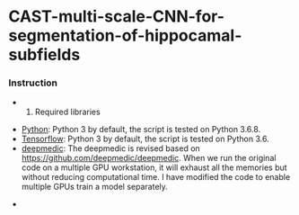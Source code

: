 CAST-multi-scale-CNN-for-segmentation-of-hippocamal-subfields
===============================================================
### Instruction

* 1. Required libraries
- [Python](https://www.python.org/downloads/): Python 3 by default, the script is tested on Python 3.6.8.
- [Tensorflow](https://www.https://www.tensorflow.org/): Python 3 by default, the script is tested on Python 3.6.
- [deepmedic](https://github.com/pipiyang/deepmedic): The deepmedic is revised based on https://github.com/deepmedic/deepmedic. When we run the original code on a multiple GPU workstation, it will exhaust all the memories but without reducing computational time. I have modified the code to enable multiple GPUs train a model separately.
* 
